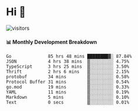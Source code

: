 # Hi 👋
 
![visitors](https://visitor-badge.glitch.me/badge?page_id=sorcererxw.sorcererx)

#### 📊 Monthly Development Breakdown

<!--START_SECTION:waka-->
```text
Go              85 hrs 48 mins ████████▓░ 87.84%
JSON            4 hrs 38 mins  ▒░░░░░░░░░ 4.75%
TypeScript      3 hrs 25 mins  ▒░░░░░░░░░ 3.50%
Thrift          2 hrs 6 mins   ▒░░░░░░░░░ 2.15%
protobuf        34 mins        ▒░░░░░░░░░ 0.58%
Protocol Buffer 31 mins        ▒░░░░░░░░░ 0.54%
go.mod          19 mins        ▒░░░░░░░░░ 0.33%
YAML            11 mins        ▒░░░░░░░░░ 0.19%
Markdown        5 mins         ▒░░░░░░░░░ 0.10%
Text            0 secs         ▒░░░░░░░░░ 0.01%
```
<!--END_SECTION:waka-->
